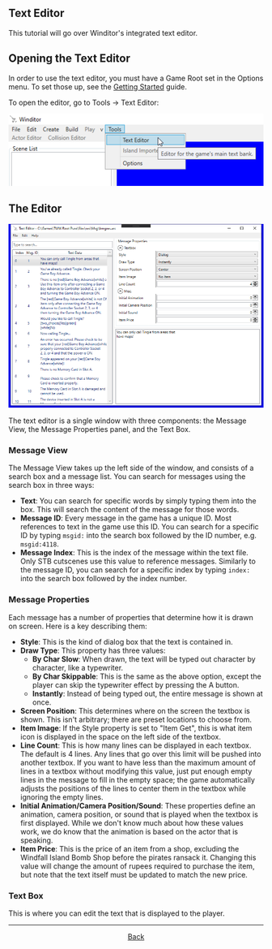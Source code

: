 ## Text Editor
This tutorial will go over Winditor's integrated text editor.

## Opening the Text Editor
In order to use the text editor, you must have a Game Root set in the Options menu. To set those up, see the [Getting Started](../basics/gettingstarted.html) guide.

To open the editor, go to Tools -> Text Editor:

<p align="center">
  <img src="./texteditor_option.png" alignment="center">
</p>

## The Editor
<p align="center">
  <img src="./texteditor.png" alignment="center">
</p>

The text editor is a single window with three components: the Message View, the Message Properties panel, and the Text Box.

### Message View
The Message View takes up the left side of the window, and consists of a search box and a message list. You can search for messages using the search box in three ways:

* **Text**: You can search for specific words by simply typing them into the box. This will search the content of the message for those words.
* **Message ID**: Every message in the game has a unique ID. Most references to text in the game use this ID. You can search for a specific ID by typing `msgid:` into the search box followed by the ID number, e.g. `msgid:4118`.
* **Message Index**:  This is the index of the message within the text file. Only STB cutscenes use this value to reference messages. Similarly to the message ID, you can search for a specific index by typing `index:` into the search box followed by the index number.

### Message Properties
Each message has a number of properties that determine how it is drawn on screen. Here is a key describing them:

* **Style**: This is the kind of dialog box that the text is contained in.
* **Draw Type**: This property has three values:
  * **By Char Slow**: When drawn, the text will be typed out character by character, like a typewriter.
  * **By Char Skippable**: This is the same as the above option, except the player can skip the typewriter effect by pressing the A button.
  * **Instantly**: Instead of being typed out, the entire message is shown at once.
* **Screen Position**: This determines where on the screen the textbox is shown. This isn't arbitrary; there are preset locations to choose from.
* **Item Image**: If the Style property is set to "Item Get", this is what item icon is displayed in the space on the left side of the textbox.
* **Line Count**: This is how many lines can be displayed in each textbox. The default is 4 lines. Any lines that go over this limit will be pushed into another textbox. If you want to have less than the maximum amount of lines in a textbox without modifying this value, just put enough empty lines in the message to fill in the empty space; the game automatically adjusts the positions of the lines to center them in the textbox while ignoring the empty lines.
* **Initial Animation/Camera Position/Sound**: These properties define an animation, camera position, or sound that is played when the textbox is first displayed. While we don't know much about how these values work, we do know that the animation is based on the actor that is speaking.
* **Item Price**: This is the price of an item from a shop, excluding the Windfall Island Bomb Shop before the pirates ransack it. Changing this value will change the amount of rupees required to purchase the item, but note that the text itself must be updated to match the new price.

### Text Box
This is where you can edit the text that is displayed to the player.

<hr>
<p align="center">
  <a href="../tutorials.html">Back</a>
</p>
